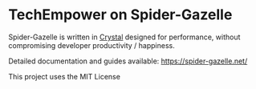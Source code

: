 # TechEmpower on Spider-Gazelle

Spider-Gazelle is written in [Crystal](http://www.crystal-lang.org) designed for performance, without compromising developer productivity / happiness.

Detailed documentation and guides available: https://spider-gazelle.net/

This project uses the MIT License
